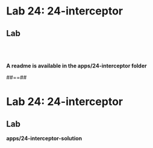<!-- .slide: class="exercice" -->
# Lab 24: 24-interceptor
## Lab

<br><br>

<b>A readme is available in the apps/24-interceptor folder</b>

##==##

<!-- .slide: class="full-center exercice" -->
# Lab 24: 24-interceptor
## Lab
__apps/24-interceptor-solution__
